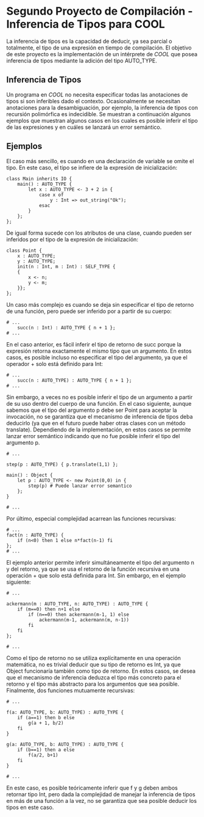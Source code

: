 # Segundo Proyecto de Compilación - Inferencia de Tipos para COOL

La inferencia de tipos es la capacidad de deducir, ya sea parcial o totalmente, el tipo de una expresión en
tiempo de compilación. El objetivo de este proyecto es la implementación de un intérprete de _COOL_ que
posea inferencia de tipos mediante la adición del tipo AUTO_TYPE.

## Inferencia de Tipos

Un programa en _COOL_ no necesita especificar todas las anotaciones de tipos si son inferibles dado el
contexto. Ocasionalmente se necesitan anotaciones para la desambiguación, por ejemplo, la inferencia de
tipos con recursión polimórfica es indecidible. Se muestran a continuación algunos ejemplos que muestran
algunos casos en los cuales es posible inferir el tipo de las expresiones y en cuáles se lanzará un error
semántico.

## Ejemplos

El caso más sencillo, es cuando en una declaración de variable se omite el tipo. En este caso, el tipo se
infiere de la expresión de inicialización:

```
class Main inherits IO {
    main() : AUTO_TYPE {
        let x : AUTO_TYPE <- 3 + 2 in {
            case x of
                y : Int => out_string("Ok");
            esac
        }
    };
};
```

De igual forma sucede con los atributos de una clase, cuando pueden ser inferidos por el tipo de la expresión
de inicialización:

```
class Point {
    x : AUTO_TYPE;
    y : AUTO_TYPE;
    init(n : Int, m : Int) : SELF_TYPE {
    {
        x <- n;
        y <- m;
    }};
};
```

Un caso más complejo es cuando se deja sin especificar el tipo de retorno de una función, pero puede ser
inferido por a partir de su cuerpo:

```
# ...
    succ(n : Int) : AUTO_TYPE { n + 1 };
# ...
```

En el caso anterior, es fácil inferir el tipo de retorno de succ porque la expresión retorna exactamente el
mismo tipo que un argumento. En estos casos, es posible incluso no especificar el tipo del argumento, ya
que el operador + solo está definido para Int:

```
# ...
    succ(n : AUTO_TYPE) : AUTO_TYPE { n + 1 };
# ...
```

Sin embargo, a veces no es posible inferir el tipo de un argumento a partir de su uso dentro del cuerpo de
una función. En el caso siguiente, aunque sabemos que el tipo del argumento p debe ser Point para
aceptar la invocación, no se garantiza que el mecanismo de inferencia de tipos deba deducirlo (ya que en el
futuro puede haber otras clases con un método translate). Dependiendo de la implementación, en estos
casos se permite lanzar error semántico indicando que no fue posible inferir el tipo del argumento p.

```
# ...

step(p : AUTO_TYPE) { p.translate(1,1) };

main() : Object {
    let p : AUTO_TYPE <- new Point(0,0) in {
        step(p) # Puede lanzar error semantico
    };
}

# ...
```

Por último, especial complejidad acarrean las funciones recursivas:

```
# ...
fact(n : AUTO_TYPE) {
    if (n<0) then 1 else n*fact(n-1) fi
};
# ...
```

El ejemplo anterior permite inferir simultáneamente el tipo del argumento n y del retorno, ya que se usa el
retorno de la función recursiva en una operación + que solo está definida para Int. Sin embargo, en el
ejemplo siguiente:

```
# ...

ackermann(m : AUTO_TYPE, n: AUTO_TYPE) : AUTO_TYPE {
    if (m==0) then n+1 else
        if (n==0) then ackermann(m-1, 1) else
            ackermann(m-1, ackermann(m, n-1))
        fi
    fi
};

# ...
```

Como el tipo de retorno no se utiliza explı́citamente en una operación matemática, no es trivial deducir que
su tipo de retorno es Int, ya que Object funcionarı́a también como tipo de retorno. En estos casos, se
desea que el mecanismo de inferencia deduzca el tipo más concreto para el retorno y el tipo más abstracto
para los argumentos que sea posible. Finalmente, dos funciones mutuamente recursivas:

```
# ...

f(a: AUTO_TYPE, b: AUTO_TYPE) : AUTO_TYPE {
    if (a==1) then b else
        g(a + 1, b/2)
    fi
}

g(a: AUTO_TYPE, b: AUTO_TYPE) : AUTO_TYPE {
    if (b==1) then a else
        f(a/2, b+1)
    fi
}

# ...
```

En este caso, es posible teóricamente inferir que f y g deben ambos retornar tipo Int, pero dada la
complejidad de manejar la inferencia de tipos en más de una función a la vez, no se garantiza que sea
posible deducir los tipos en este caso.
